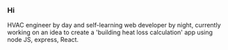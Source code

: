 ### Hi

<!--
**PooyaJln/PooyaJln** is a ✨ _special_ ✨ repository because its `README.md` (this file) appears on your GitHub profile.
Here are some ideas to get you started:
-->


HVAC engineer by day and self-learning web developer by night,
currently working on an idea to create a 'building heat loss calculation' app
using node JS, express,  React.


